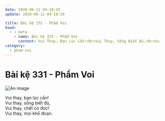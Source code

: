 ```yaml
---
date: 2020-06-12 04:10:19
update: 2020-06-12 04:10:19

title: Bài kệ 331 - Phẩm Voi
head:
  - - meta
    - name: Bài kệ 331 - Phẩm Voi
      content: Vui Thay, Bạn Lúc Cần!<Br>Vui Thay, Sống Biết Đủ,<Br>Vui Thay, Chết Có Đức!<Br>Vui Thay, Mọi Khổ Đoạn.<Br>
category:
  - pham-voi
---
```


# Bài kệ 331 - Phẩm Voi

![An image](/img/pham-voi/pham-voi-331.jpg)

Vui thay, bạn lúc cần!<br>Vui thay, sống biết đủ,<br>Vui thay, chết có đức!<br>Vui thay, mọi khổ đoạn.<br>
